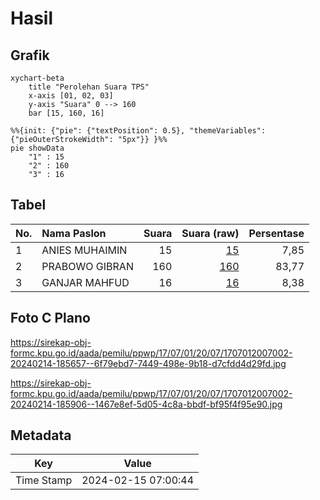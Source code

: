 # Hasil

## Grafik

```mermaid
xychart-beta
    title "Perolehan Suara TPS"
    x-axis [01, 02, 03]
    y-axis "Suara" 0 --> 160
    bar [15, 160, 16]
```

```mermaid
%%{init: {"pie": {"textPosition": 0.5}, "themeVariables": {"pieOuterStrokeWidth": "5px"}} }%%
pie showData
    "1" : 15
    "2" : 160
    "3" : 16
```

## Tabel

| No. | Nama Paslon    | Suara | Suara (raw) | Persentase |
|:--- |:-------------- | -----:| -----------:| ----------:|
| 1   | ANIES MUHAIMIN | 15    | [15][p-1]   | 7,85       |
| 2   | PRABOWO GIBRAN | 160   | [160][p-2]  | 83,77      |
| 3   | GANJAR MAHFUD  | 16    | [16][p-3]   | 8,38       |


[p-1]: https://github.com/gigit-pemilu/pemilu-2024-17-bengkulu/blob/main/pilpres/hitung-suara/sub/17-bengkulu/sub/07-lebong/sub/01-lebong-utara/sub/2007-talang-ulu/sub/002-tps/sub/paslon-1.txt
[p-2]: https://github.com/gigit-pemilu/pemilu-2024-17-bengkulu/blob/main/pilpres/hitung-suara/sub/17-bengkulu/sub/07-lebong/sub/01-lebong-utara/sub/2007-talang-ulu/sub/002-tps/sub/paslon-2.txt
[p-3]: https://github.com/gigit-pemilu/pemilu-2024-17-bengkulu/blob/main/pilpres/hitung-suara/sub/17-bengkulu/sub/07-lebong/sub/01-lebong-utara/sub/2007-talang-ulu/sub/002-tps/sub/paslon-3.txt

## Foto C Plano

https://sirekap-obj-formc.kpu.go.id/aada/pemilu/ppwp/17/07/01/20/07/1707012007002-20240214-185657--6f79ebd7-7449-498e-9b18-d7cfdd4d29fd.jpg

https://sirekap-obj-formc.kpu.go.id/aada/pemilu/ppwp/17/07/01/20/07/1707012007002-20240214-185906--1467e8ef-5d05-4c8a-bbdf-bf95f4f95e90.jpg


## Metadata

| Key        | Value               |
| ---------- | ------------------- |
| Time Stamp | 2024-02-15 07:00:44 |



